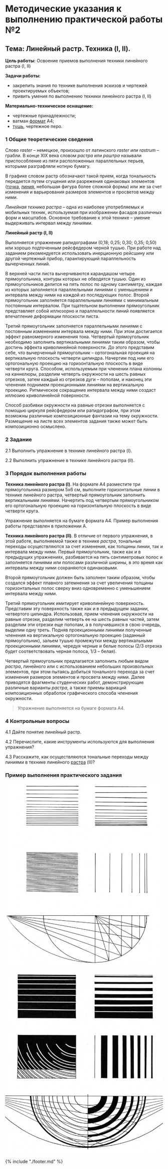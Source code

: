 # Методические указания к выполнению практической работы №2

## Тема: Линейный растр. Техника (I, II).

**Цель работы:** Освоение приемов выполнения техники линейного растра (I, II)

**Задачи работы:**

*   закрепить знания по технике выполнения эскизов и чертежей проектируемых объектов;
*   привить умения по выполнению техники линейного растра (I, II)

**Материально-техническое оснащение:**

*   чертежные принадлежности;
*   ватман [формат](GLOSSARY.md#формат) А4;
*   [тушь](GLOSSARY.md#тушь), чертежное перо.

### 1 Общие теоретические сведения

Слово _raster_ – немецкое, произошло от латинского _raster или rastrum_ – грабли. В конце XIX века словом _растра_ или _раштра_ называли приспособление из пяти расположенных параллельных перьев, которыми разграфляли нотную бумагу.

В графике словом растр обозначают такой прием, когда тональность передается путем сгущения или разрежения одинаковых элементов ([точка](GLOSSARY.md#точка), [линия](GLOSSARY.md#линия), небольшая фигура более сложной формы) или же за счет изменения и варьирования размеров элементов и просветов между ними.

*Линейная техника растра* – одна из наиболее употребляемых и мобильных техник, используемая при изображении фасадов различных форм и масштабов. Основное требование к этой технике – умение выдерживать интервал между линиями.

**Линейный растр (I, II)**

Выполняется упражнение рапидографами (0,18; 0,25; 0,30; 0,35; 0,50) или хорошо подточенным рейсфедером черной тушью. При работе над заданием рекомендуется использовать инерционную рейсшину или другой чертежный прибор, гарантирующий параллельность вычерченных линий.

В верхней части листа вычерчиваются карандашом четыре прямоугольника, контуры которых не обводятся тушью. Один из прямоугольников делится на пять полос по одному сантиметру, каждая из которых заполняется параллельными линиями с уменьшением и интервала между ними на каждой из последующих полос. Второй прямоугольник заполняется параллельными линиями с минимальным постоянным интервалом. При тщательном выполнении прямоугольник представляет собой иллюзорно и параллельности линий появляется впечатление деформации плоскости листа.

Третий прямоугольник заполняется параллельными линиями с постоянным изменением интервала между ними. При этом достигается эффект равномерного изменения тона. Четвертый прямоугольник необходимо заполнить вертикальными линиями таким образом, чтобы достичь эффекта криволинейной поверхности. До этого представим себе, что вычерченный прямоугольник – ортогональная проекция на вертикальную плоскость четверти цилиндра. Начертим под ним его ортогональную проекцию на горизонтальную плоскость в виде четверти круга. Способом, используемым при членении плана колонны на каннелюры, разделим четверть окружности на шесть равных отрезков, затем каждый из отрезков дуги – пополам, и наконец эти членения поднимем проекционными линиями на вертикальную проекцию. Ритмическое сокращение интервала между ними создаст иллюзию криволинейной поверхности.

Способ разбивки окружности на равные отрезки выполняется с помощью циркуля рейсфедером или рапидографом, при этом возможны различные композиционные фантазии на тему окружности. Размещение на листе всех элементов задания также может быть композиционно осмыслено.

### 2 Задание

2.1 Выполнить упражнение в технике линейного растра (I).

2.2 Выполнить упражнение в технике линейного растра (II).

### 3 Порядок выполнения работы

**Техника линейного растра (I)**. На формате А4 разместите три прямоугольника размером 5x6 см, выполните горизонтальные линии в технике линейного растра, четвертый прямоугольник заполнить вертикальными линиями. Начертить под четвертым прямоугольником его ортогональную проекцию на горизонтальную плоскость в виде четверти круга.

Упражнение выполняется на бумаге формата А4. Пример выполнения работы представлен в приложении А.

**Техника линейного растра (II)**. В отличие от первого упражнения, в этой работе, выполняемой также в технике _растра_, тональные переходы осуществляются за счет изменения, как толщины линии, так и интервала между ними. Первый прямоугольник, также как и в предыдущих упражнениях, разбивается на пять сантиметровых полос и заполняется линиями или полосами различной ширины, в это время как интервалы между ними сохраняются одинаковыми.

Второй прямоугольник должен быть заполнен таким образом, чтобы создался эффект плавного затемнения за счет увеличения толщины горизонтальных полос сверху вниз одновременно с уменьшением интервала между ними.

Третий прямоугольник имитирует криволинейную поверхность. Представим эту поверхность также как и в предыдущем задании, четвертого цилиндра. Использовав, прием членения окружности на равные отрезки, разделим четверть ее на шесть равных частей, затем разделим эти отрезки еще пополам, а в получившихся в свою очередь, выделим одну треть. Подняв проекционными линиями полученные членения на вертикальную ортогональную проекцию (заданный прямоугольник), зальем тушью промежутки между вертикальными проекционными линиями, чередуя черные и белые полосы (2/3 отрезка будет соответствовать черная полоса, 1/3 – белая).

Четвертый прямоугольник предлагается заполнить любым видом _растра_, линейного или с использованием небольших произвольных элементов, при этом пытаясь добиться тонального перехода за счет изменения размеров элементов и просвета между ними. Далее приводятся фрагменты студенческих работ, демонстрирующие различные варианты _растра_, а также приемы вариаций композиционных обработок графического способа членения окружности.

> Упражнение выполняется на бумаге формата А4.

### 4 Контрольные вопросы

4.1 Дайте понятие линейный растр.

4.2 Перечислите, какие инструменты используются для выполнения упражнения?

4.3 Расскажите, как осуществляются тональные переходы между линиями в технике линейного [растра](GLOSSARY.md#растр) (II)?

### Пример выполнения практического задания

![](assets/lin_rastr_1.jpeg)

![](assets/mol.jpeg)

{% include "./footer.md" %}